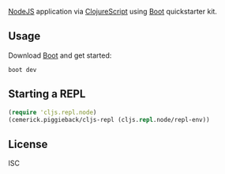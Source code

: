 [NodeJS](https://github.com/nodejs/node) application via [ClojureScript](https://github.com/clojure/clojurescript) using [Boot](https://github.com/boot-clj/boot) quickstarter kit.

## Usage

Download [Boot](http://boot-clj.com/) and get started:

``` shell
boot dev
```

## Starting a REPL

``` clojure
(require 'cljs.repl.node)
(cemerick.piggieback/cljs-repl (cljs.repl.node/repl-env))
```

## License

ISC
